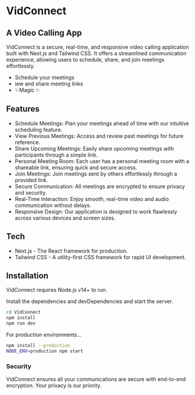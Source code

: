# VidConnect
## A Video Calling App


VidConnect is a secure, real-time, and responsive video calling application built with Next.js and Tailwind CSS. It offers a streamlined communication experience, allowing users to schedule, share, and join meetings effortlessly.

- Schedule your meetings
- iew and share meeting links
- ✨Magic ✨


## Features



- Schedule Meetings: Plan your meetings ahead of time with our intuitive scheduling feature.
- View Previous Meetings: Access and review past meetings for future reference.
- Share Upcoming Meetings: Easily share upcoming meetings with participants through a simple link.
- Personal Meeting Room: Each user has a personal meeting room with a shareable link, ensuring quick and secure access.
- Join Meetings: Join meetings sent by others effortlessly through a provided link.
- Secure Communication: All meetings are encrypted to ensure privacy and security.
- Real-Time Interaction: Enjoy smooth, real-time video and audio communication without delays.
- Responsive Design: Our application is designed to work flawlessly across various devices and screen sizes.


## Tech



- Next.js - The React framework for production.
- Tailwind CSS - A utility-first CSS framework for rapid UI development.


## Installation



VidConnect requires Node.js v14+ to run.

Install the dependencies and devDependencies and start the server.

```sh
cd VidConnect
npm install
npm run dev
```

For production environments...

```sh
npm install --production
NODE_ENV=production npm start
```


### Security



VidConnect ensures all your communications are secure with end-to-end encryption. Your privacy is our priority.
